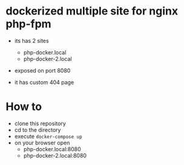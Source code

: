 # dockerized multiple site for nginx php-fpm
- its has 2 sites
    * php-docker.local
    * php-docker-2.local

- exposed on port 8080

- it has custom 404 page

# How to
- clone this repository
- cd to the directory
- execute ```docker-compose up```
- on your browser open 
    * php-docker.local:8080
    * php-docker-2.local:8080